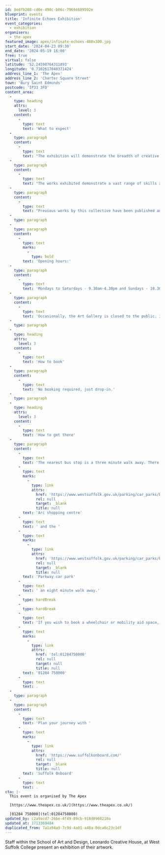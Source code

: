 ```yaml
---
id: 8edfb208-cd6e-490c-b06c-79694689592e
blueprint: events
title: 'Infinite Echoes Exhibition'
event_categories:
  - exhibition
organisers:
  - the-apex
featured_image: apex/infinate-echoes-480x300.jpg
start_date: '2024-04-23 09:30'
end_date: '2024-05-19 16:00'
free: true
virtual: false
latitude: '52.24598764311893'
longitude: '0.7102617040371424'
address_line_1: 'The Apex'
address_line_2: 'Charter Square Street'
town: 'Bury Saint Edmunds'
postcode: 'IP33 3FD'
content_area:
  -
    type: heading
    attrs:
      level: 3
    content:
      -
        type: text
        text: 'What to expect'
  -
    type: paragraph
    content:
      -
        type: text
        text: "The exhibition will demonstrate the breadth of creative practice that the staff engage in alongside teaching and supporting students.\_"
  -
    type: paragraph
    content:
      -
        type: text
        text: "The works exhibited demonstrate a vast range of skills and techniques utilised by the team featuring; photography, printmaking, illustration, digital collage, 3D sculpture, mixed media and more.\_"
  -
    type: paragraph
    content:
      -
        type: text
        text: "Previous works by this collective have been published and exhibited internationally, demonstrating the high calibre of talent teaching the next generation of artists in Bury St\_Edmunds.\_"
  -
    type: paragraph
  -
    type: paragraph
    content:
      -
        type: text
        marks:
          -
            type: bold
        text: 'Opening hours:'
  -
    type: paragraph
    content:
      -
        type: text
        text: 'Mondays to Saturdays - 9.30am-4.30pm and Sundays - 10.30am-4pm'
  -
    type: paragraph
    content:
      -
        type: text
        text: 'Occasionally, the Art Gallery is closed to the public. If you are travelling specifically to see an exhibition, please call the Box Ooffice on 01284 758000 before your visit.'
  -
    type: paragraph
  -
    type: heading
    attrs:
      level: 3
    content:
      -
        type: text
        text: 'How to book'
  -
    type: paragraph
    content:
      -
        type: text
        text: 'No booking required, just drop-in.'
  -
    type: paragraph
  -
    type: heading
    attrs:
      level: 3
    content:
      -
        type: text
        text: 'How to get there'
  -
    type: paragraph
    content:
      -
        type: text
        text: 'The nearest bus stop is a three minute walk away. There is car parking at the '
      -
        type: text
        marks:
          -
            type: link
            attrs:
              href: 'https://www.westsuffolk.gov.uk/parking/car_parks/bse_car_parks/cattle-market-car-park.cfm'
              rel: null
              target: _blank
              title: null
        text: 'Arc shopping centre'
      -
        type: text
        text: ' and the '
      -
        type: text
        marks:
          -
            type: link
            attrs:
              href: 'https://www.westsuffolk.gov.uk/parking/car_parks/bse_car_parks/parkway-multi-storey-car-park.cfm'
              rel: null
              target: _blank
              title: null
        text: 'Parkway car park'
      -
        type: text
        text: ' an eight minute walk away.'
      -
        type: hardBreak
      -
        type: hardBreak
      -
        type: text
        text: 'If you wish to book a wheelchair or mobility aid space, please contact the Box office on '
      -
        type: text
        marks:
          -
            type: link
            attrs:
              href: 'tel:01284758000'
              rel: null
              target: null
              title: null
        text: '01284 758000'
      -
        type: text
        text: .
  -
    type: paragraph
  -
    type: paragraph
    content:
      -
        type: text
        text: 'Plan your journey with '
      -
        type: text
        marks:
          -
            type: link
            attrs:
              href: 'https://www.suffolkonboard.com/'
              rel: null
              target: _blank
              title: null
        text: 'Suffolk Onboard'
      -
        type: text
        text: .
cta: |-
  This event is organised by The Apex

  [https://www.theapex.co.uk/](https://www.theapex.co.uk/) 

  [01284 758000](tel:01284758000)
updated_by: c2a9acd7-26be-4f49-89cb-918d0960210a
updated_at: 1713369484
duplicated_from: 7a1a94a9-7c9d-4a01-a48a-0dca6c23c1df
---
```

Staff within the School of Art and Design, Leonardo Creative House, at West Suffolk College present an exhibition of their artwork.
